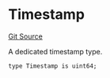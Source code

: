 # Timestamp
[Git Source](https://github.com/ethereum-optimism/optimism/blob/c6ae546047e96fbfd2d0f78febba2885aab34f5f/src/types/Types.sol)

A dedicated timestamp type.


```solidity
type Timestamp is uint64;
```

